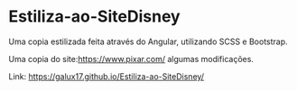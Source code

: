 # Estiliza-ao-SiteDisney
Uma copia estilizada feita através do Angular, utilizando SCSS e Bootstrap.

Uma copia do site:https://www.pixar.com/ algumas modificações.

Link: https://galux17.github.io/Estiliza-ao-SiteDisney/
